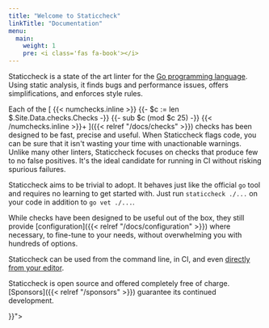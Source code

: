 ```yaml
---
title: "Welcome to Staticcheck"
linkTitle: "Documentation"
menu:
  main:
    weight: 1
    pre: <i class='fas fa-book'></i>
---
```


Staticcheck is a state of the art linter for the [Go programming language](https://go.dev/).
Using static analysis, it finds bugs and performance issues, offers simplifications, and enforces style rules.


Each of the
[
{{< numchecks.inline >}}
{{- $c := len $.Site.Data.checks.Checks -}}
{{- sub $c (mod $c 25) -}}
{{< /numchecks.inline >}}+
]({{< relref "/docs/checks" >}}) checks has been designed to be fast, precise and useful.
When Staticcheck flags code, you can be sure that it isn't wasting your time with unactionable warnings.
Unlike many other linters, Staticcheck focuses on checks that produce few to no false positives.
It's the ideal candidate for running in CI without risking spurious failures.

Staticcheck aims to be trivial to adopt.
It behaves just like the official `go` tool and requires no learning to get started with.
Just run `staticcheck ./...` on your code in addition to `go vet ./...`.

While checks have been designed to be useful out of the box,
they still provide [configuration]({{< relref "/docs/configuration" >}}) where necessary, to fine-tune to your needs, without overwhelming you with hundreds of options.

Staticcheck can be used from the command line, in CI,
and even [directly from your editor](https://github.com/golang/tools/blob/master/gopls/doc/settings.md#staticcheck-bool).


Staticcheck is open source and offered completely free of charge. [Sponsors]({{< relref "/sponsors" >}}) guarantee its continued development.

<link rel="prefetch" href="{{< relref "/docs/getting-started" >}}">
